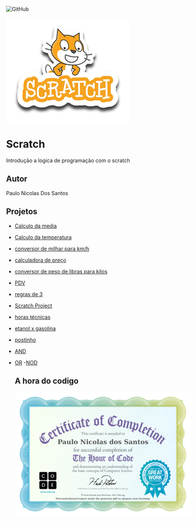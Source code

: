 ![GitHub](https://img.shields.io/github/license/paulonicolas5569/scratch?style=flat-square)

![Scratch](https://github.com/paulonicolas5569/Scratch/blob/main/assets/icons/scratch.png)

# Scratch
Introdução a logica de programação com o scratch 
## Autor 
Paulo Nicolas Dos Santos 

## Projetos 
- [ Calculo da media ](https://scratch.mit.edu/projects/881965871)
- [ Calculo da temperatura ](https://scratch.mit.edu/projects/882919042)
- [conversor de milhar para km/h](https://scratch.mit.edu/projects/884617810)
- [calculadora de preço](https://scratch.mit.edu/projects/884630436)
- [conversor de peso de libras para kilos](https://scratch.mit.edu/projects/884624777)
- [PDV](https://scratch.mit.edu/projects/883244150)
- [regras de 3](https://scratch.mit.edu/projects/882607831)
- [Scratch Project](https://scratch.mit.edu/projects/881964713)
- [horas técnicas](https://scratch.mit.edu/projects/884965295)
- [etanol x gasolina](https://scratch.mit.edu/projects/887262879)
- [postinho](https://scratch.mit.edu/projects/887248400)
- [AND](https://scratch.mit.edu/projects/888049549)
- [OR](https://scratch.mit.edu/projects/888081962)
-[NOD](https://scratch.mit.edu/projects/888081207)

  ## A hora do codigo
  ![certificado](https://github.com/paulonicolas5569/Scratch/blob/main/assets/icons/eyJuYW1lIjoiUGF1bG8gTmljb2xhcyBkb3MgU2FudG9zIiwiY291cnNlIjoiaG91cm9mY29kZSIsImRvbm9yIjoiUHJpY2V3YXRlcmhvdXNlQ29vcGVycyJ9%20(1).jpg)
